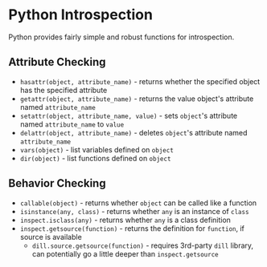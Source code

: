 # Python Introspection
Python provides fairly simple and robust functions for introspection.

## Attribute Checking
* `hasattr(object, attribute_name)` - returns whether the specified object has the specified attribute
* `getattr(object, attribute_name)` - returns the value object's attribute named `attribute_name`
* `setattr(object, attribute_name, value)` - sets `object`'s attribute named `attribute_name` to `value`
* `delattr(object, attribute_name)` - deletes `object`'s attribute named `attribute_name`
* `vars(object)` - list variables defined on `object`
* `dir(object)` - list functions defined on `object`

## Behavior Checking
* `callable(object)` - returns whether `object` can be called like a function
* `isinstance(any, class)` - returns whether `any` is an instance of `class`
* `inspect.isclass(any)` - returns whether `any` is a class definition
* `inspect.getsource(function)` - returns the definition for `function`, if source is available
    + `dill.source.getsource(function)` -  requires 3rd-party `dill` library, can potentially go a little deeper than `inspect.getsource`
